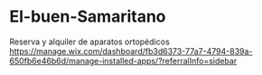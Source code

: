 # El-buen-Samaritano
Reserva y alquiler de aparatos ortopédicos
https://manage.wix.com/dashboard/fb3d6373-77a7-4794-839a-650fb6e46b6d/manage-installed-apps/?referralInfo=sidebar 
